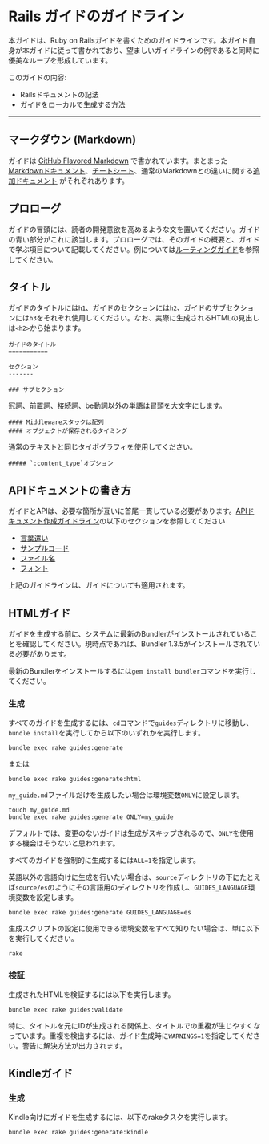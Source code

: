 ﻿
Rails ガイドのガイドライン
===============================

本ガイドは、Ruby on Railsガイドを書くためのガイドラインです。本ガイド自身が本ガイドに従って書かれており、望ましいガイドラインの例であると同時に優美なループを形成しています。

このガイドの内容:

* Railsドキュメントの記法
* ガイドをローカルで生成する方法

--------------------------------------------------------------------------------

マークダウン (Markdown)
-------

ガイドは [GitHub Flavored Markdown](http://github.github.com/github-flavored-markdown/) で書かれています。まとまった[Markdownドキュメント](http://daringfireball.net/projects/markdown/syntax)、[チートシート](http://daringfireball.net/projects/markdown/basics)、通常のMarkdownとの違いに関する[追加ドキュメント](http://github.github.com/github-flavored-markdown/) がそれぞれあります。

プロローグ
--------

ガイドの冒頭には、読者の開発意欲を高めるような文を置いてください。ガイドの青い部分がこれに該当します。プロローグでは、そのガイドの概要と、ガイドで学ぶ項目について記載してください。例については[ルーティングガイド](routing.html)を参照してください。

タイトル
------

ガイドのタイトルには`h1`、ガイドのセクションには`h2`、ガイドのサブセクションには`h3`をそれぞれ使用してください。なお、実際に生成されるHTMLの見出しは`<h2>`から始まります。

```
ガイドのタイトル
===========

セクション
-------

### サブセクション
```

冠詞、前置詞、接続詞、be動詞以外の単語は冒頭を大文字にします。

```
#### Middlewareスタックは配列
#### オブジェクトが保存されるタイミング
```

通常のテキストと同じタイポグラフィを使用してください。

```
##### `:content_type`オプション
```

<!--
TODO: https://github.com/yasslab/railsguides.jp/commit/f1358bde637528612973c09be4c797100d808bfb#r27176609
-->

APIドキュメントの書き方
----------------------------

ガイドとAPIは、必要な箇所が互いに首尾一貫している必要があります。[APIドキュメント作成ガイドライン](api_documentation_guidelines.html)の以下のセクションを参照してください

* [言葉遣い](api_documentation_guidelines.html#語調)
* [サンプルコード](api_documentation_guidelines.html#サンプルコード)
* [ファイル名](api_documentation_guidelines.html#ファイル名)
* [フォント](api_documentation_guidelines.html#フォント)

上記のガイドラインは、ガイドについても適用されます。

HTMLガイド
-----------

<!--
TODO: https://github.com/yasslab/railsguides.jp/commit/f1358bde637528612973c09be4c797100d808bfb#r27176620
-->
ガイドを生成する前に、システムに最新のBundlerがインストールされていることを確認してください。現時点であれば、Bundler 1.3.5がインストールされている必要があります。

最新のBundlerをインストールするには`gem install bundler`コマンドを実行してください。

### 生成

すべてのガイドを生成するには、`cd`コマンドで`guides`ディレクトリに移動し、`bundle install`を実行してから以下のいずれかを実行します。

```
bundle exec rake guides:generate
```

または

```
bundle exec rake guides:generate:html
```

<!--
TODO: https://github.com/yasslab/railsguides.jp/commit/f1358bde637528612973c09be4c797100d808bfb#r27176623
-->

`my_guide.md`ファイルだけを生成したい場合は環境変数`ONLY`に設定します。

```
touch my_guide.md
bundle exec rake guides:generate ONLY=my_guide
```

デフォルトでは、変更のないガイドは生成がスキップされるので、`ONLY`を使用する機会はそうないと思われます。

すべてのガイドを強制的に生成するには`ALL=1`を指定します。

英語以外の言語向けに生成を行いたい場合は、`source`ディレクトリの下にたとえば`source/es`のようにその言語用のディレクトリを作成し、`GUIDES_LANGUAGE`環境変数を設定します。

```
bundle exec rake guides:generate GUIDES_LANGUAGE=es
```

生成スクリプトの設定に使用できる環境変数をすべて知りたい場合は、単に以下を実行してください。

```
rake
```

### 検証

生成されたHTMLを検証するには以下を実行します。

```
bundle exec rake guides:validate
```

特に、タイトルを元にIDが生成される関係上、タイトルでの重複が生じやすくなっています。重複を検出するには、ガイド生成時に`WARNINGS=1`を指定してください。警告に解決方法が出力されます。

Kindleガイド
-------------

### 生成

Kindle向けにガイドを生成するには、以下のrakeタスクを実行します。

```
bundle exec rake guides:generate:kindle
```
